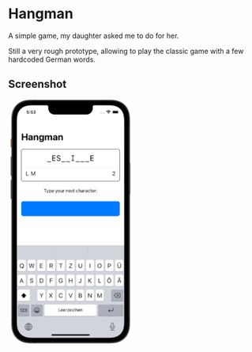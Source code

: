 # Hangman

A simple game, my daughter asked me to do for her. 

Still a very rough prototype, allowing to play the classic game with a few hardcoded German words.

## Screenshot

<img alt="Screenshot" width="50%" src="Screenshot.png" />
